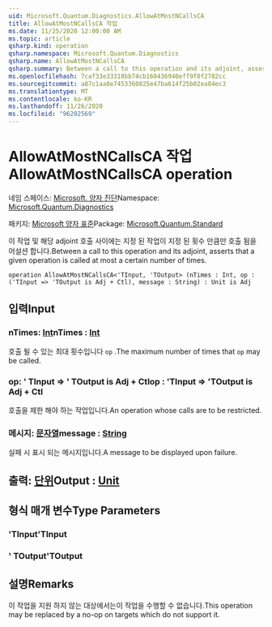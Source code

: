 ```yaml
---
uid: Microsoft.Quantum.Diagnostics.AllowAtMostNCallsCA
title: AllowAtMostNCallsCA 작업
ms.date: 11/25/2020 12:00:00 AM
ms.topic: article
qsharp.kind: operation
qsharp.namespace: Microsoft.Quantum.Diagnostics
qsharp.name: AllowAtMostNCallsCA
qsharp.summary: Between a call to this operation and its adjoint, asserts that a given operation is called at most a certain number of times.
ms.openlocfilehash: 7caf33e33318bb74cb160436940eff9f0f2782cc
ms.sourcegitcommit: a87c1aa8e7453360025e47ba614f25b02ea84ec3
ms.translationtype: MT
ms.contentlocale: ko-KR
ms.lasthandoff: 11/26/2020
ms.locfileid: "96202569"
---
```

# <a name="allowatmostncallsca-operation"></a><span data-ttu-id="1fb98-102">AllowAtMostNCallsCA 작업</span><span class="sxs-lookup"><span data-stu-id="1fb98-102">AllowAtMostNCallsCA operation</span></span>

<span data-ttu-id="1fb98-103">네임 스페이스: [Microsoft. 양자 진단](xref:Microsoft.Quantum.Diagnostics)</span><span class="sxs-lookup"><span data-stu-id="1fb98-103">Namespace: [Microsoft.Quantum.Diagnostics](xref:Microsoft.Quantum.Diagnostics)</span></span>

<span data-ttu-id="1fb98-104">패키지: [Microsoft 양자 표준](https://nuget.org/packages/Microsoft.Quantum.Standard)</span><span class="sxs-lookup"><span data-stu-id="1fb98-104">Package: [Microsoft.Quantum.Standard](https://nuget.org/packages/Microsoft.Quantum.Standard)</span></span>


<span data-ttu-id="1fb98-105">이 작업 및 해당 adjoint 호출 사이에는 지정 된 작업이 지정 된 횟수 만큼만 호출 됨을 어설션 합니다.</span><span class="sxs-lookup"><span data-stu-id="1fb98-105">Between a call to this operation and its adjoint, asserts that a given operation is called at most a certain number of times.</span></span>

```qsharp
operation AllowAtMostNCallsCA<'TInput, 'TOutput> (nTimes : Int, op : ('TInput => 'TOutput is Adj + Ctl), message : String) : Unit is Adj
```


## <a name="input"></a><span data-ttu-id="1fb98-106">입력</span><span class="sxs-lookup"><span data-stu-id="1fb98-106">Input</span></span>

### <a name="ntimes--int"></a><span data-ttu-id="1fb98-107">nTimes: [Int](xref:microsoft.quantum.lang-ref.int)</span><span class="sxs-lookup"><span data-stu-id="1fb98-107">nTimes : [Int](xref:microsoft.quantum.lang-ref.int)</span></span>

<span data-ttu-id="1fb98-108">호출 될 수 있는 최대 횟수입니다 `op` .</span><span class="sxs-lookup"><span data-stu-id="1fb98-108">The maximum number of times that `op` may be called.</span></span>


### <a name="op--tinput--toutput--is-adj--ctl"></a><span data-ttu-id="1fb98-109">op: ' TInput => ' TOutput is Adj + Ctl</span><span class="sxs-lookup"><span data-stu-id="1fb98-109">op : 'TInput => 'TOutput  is Adj + Ctl</span></span>

<span data-ttu-id="1fb98-110">호출을 제한 해야 하는 작업입니다.</span><span class="sxs-lookup"><span data-stu-id="1fb98-110">An operation whose calls are to be restricted.</span></span>


### <a name="message--string"></a><span data-ttu-id="1fb98-111">메시지: [문자열](xref:microsoft.quantum.lang-ref.string)</span><span class="sxs-lookup"><span data-stu-id="1fb98-111">message : [String](xref:microsoft.quantum.lang-ref.string)</span></span>

<span data-ttu-id="1fb98-112">실패 시 표시 되는 메시지입니다.</span><span class="sxs-lookup"><span data-stu-id="1fb98-112">A message to be displayed upon failure.</span></span>



## <a name="output--unit"></a><span data-ttu-id="1fb98-113">출력: [단위](xref:microsoft.quantum.lang-ref.unit)</span><span class="sxs-lookup"><span data-stu-id="1fb98-113">Output : [Unit](xref:microsoft.quantum.lang-ref.unit)</span></span>



## <a name="type-parameters"></a><span data-ttu-id="1fb98-114">형식 매개 변수</span><span class="sxs-lookup"><span data-stu-id="1fb98-114">Type Parameters</span></span>

### <a name="tinput"></a><span data-ttu-id="1fb98-115">'TInput</span><span class="sxs-lookup"><span data-stu-id="1fb98-115">'TInput</span></span>


### <a name="toutput"></a><span data-ttu-id="1fb98-116">' TOutput</span><span class="sxs-lookup"><span data-stu-id="1fb98-116">'TOutput</span></span>



## <a name="remarks"></a><span data-ttu-id="1fb98-117">설명</span><span class="sxs-lookup"><span data-stu-id="1fb98-117">Remarks</span></span>

<span data-ttu-id="1fb98-118">이 작업을 지원 하지 않는 대상에서는이 작업을 수행할 수 없습니다.</span><span class="sxs-lookup"><span data-stu-id="1fb98-118">This operation may be replaced by a no-op on targets which do not support it.</span></span>